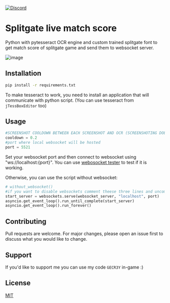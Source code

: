 [![Discord](https://img.shields.io/discord/872101595037446144?color=%236a7ec5&label=discord&logo=discord&style=plastic)](https://discord.gg/qbDUUx3nPW) 

# Splitgate live match score

Python with pytesseract OCR engine and custom trained splitgate font to get match score of splitgate game and send them to websocket server.

![image](https://user-images.githubusercontent.com/74879467/129587165-8869a8e6-9e15-46f7-89fa-3f45e76887c1.png)


## Installation

```bash
pip install -r requirements.txt
```
To make tesseract to work, you need to install an application that will communicate with python script.
(You can use tesseract from `jTessBoxEditor` too)
## Usage

```python
#SCREENSHOT COOLDOWN BETWEEN EACH SCREENSHOT AND OCR (SCREENSHOTING DOESN'T TAKE MUCH PERFORMANCE)
cooldown = 0.2
#port where local websocket will be hosted
port = 5521
```
Set your websocket port and then connect to websocket using "ws://localhost:{port}". You can use [webosocket tester](https://www.piesocket.com/websocket-tester) to test if it is working.

Otherwise, you can use the script without websocket:

```python
# without_websocket()
#if you want to disable websockets comment theese three lines and uncommend line above
start_server = websockets.serve(websocket_server, "localhost", port)
asyncio.get_event_loop().run_until_complete(start_server)
asyncio.get_event_loop().run_forever()
```

## Contributing
Pull requests are welcome. For major changes, please open an issue first to discuss what you would like to change.

## Support 
If you'd like to support me you can use my code `GECR3Y` in-game :)

## License
[MIT](https://choosealicense.com/licenses/mit/)
